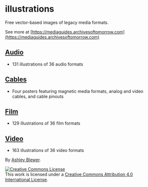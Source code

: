 # illustrations

Free vector-based images of legacy media formats.

See more at [https://mediaguides.archivesoftomorrow.com](https://mediaguides.archivesoftomorrow.com)

## [Audio](https://github.com/ablwr/illustrations/tree/main/audio)
- 131 illustrations of 36 audio formats

## [Cables](https://github.com/ablwr/illustrations/tree/main/cables)
- Four posters featuring magnetic media formats, analog and video cables, and cable pinouts

## [Film](https://github.com/ablwr/illustrations/tree/main/film)
- 129 illustrations of 36 film formats

## [Video](https://github.com/ablwr/illustrations/tree/main/video)
- 163 illustrations of 36 video formats

By [Ashley Blewer](https://ashleyblewer.com).  

<a rel="license" href="http://creativecommons.org/licenses/by/4.0/"><img alt="Creative Commons License" style="border-width:0" src="https://i.creativecommons.org/l/by/4.0/88x31.png" /></a><br />This work is licensed under a <a rel="license" href="http://creativecommons.org/licenses/by/4.0/">Creative Commons Attribution 4.0 International License</a>.